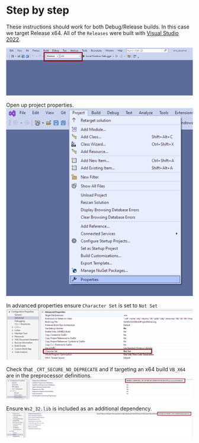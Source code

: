 # Step by step

These instructions should work for both Debug/Release builds. In this case we target Release x64. All of the `Releases` were built with [Visual Studio 2022][vs_2022].

![Release][release]

Open up project properties.<br>
![Properties][properties]

In advanced properties ensure `Character Set` is set to `Not Set`
![Character Set][char_set]

Check that `_CRT_SECURE_NO_DEPRECATE` and if targeting an x64 build `VB_X64` are in the preprocessor definitions.
![Preprocessor Definitions][pp_def]

Ensure `Ws2_32.lib` is included as an additional dependency.
![Linker dependencies][linker]

[vs_2022]: https://visualstudio.microsoft.com/vs/
[release]: vmr_streamer/img/vm1-inst.png
[properties]: vmr_streamer/img/vm2-inst.png
[char_set]: vmr_streamer/img/vm3-inst.png
[pp_def]: vmr_streamer/img/vm4-inst.png
[linker]: vmr_streamer/img/vm5-inst.png

